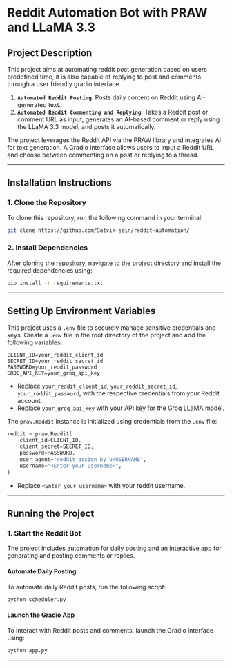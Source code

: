 # Reddit Automation Bot with PRAW and LLaMA 3.3

## Project Description
This project aims at automating reddit post generation based on users predefined time, it is also capable of replying to post and comments through a user friendly gradio interface.

1. **`Automated Reddit Posting`**: Posts daily content on Reddit using AI-generated text.
2. **`Automated Reddit Commenting and Replying`**: Takes a Reddit post or comment URL as input, generates an AI-based comment or reply using the LLaMA 3.3 model, and posts it automatically.

The project leverages the Reddit API via the PRAW library and integrates AI for text generation. A Gradio interface allows users to input a Reddit URL and choose between commenting on a post or replying to a thread.

---

## Installation Instructions

### 1. Clone the Repository
To clone this repository, run the following command in your terminal:
```bash
git clone https://github.com/Satvik-jain/reddit-automation/
```

### 2. Install Dependencies
After cloning the repository, navigate to the project directory and install the required dependencies using:
```bash
pip install -r requirements.txt
```

---

## Setting Up Environment Variables
This project uses a `.env` file to securely manage sensitive credentials and keys. Create a `.env` file in the root directory of the project and add the following variables:

```env
CLIENT_ID=your_reddit_client_id
SECRET_ID=your_reddit_secret_id
PASSWORD=your_reddit_password
GROQ_API_KEY=your_groq_api_key
```

- Replace `your_reddit_client_id`, `your_reddit_secret_id`, `your_reddit_password`, with the respective credentials from your Reddit account.
- Replace `your_groq_api_key` with your API key for the Groq LLaMA model.

The `praw.Reddit` instance is initialized using credentials from the `.env` file:
```python
reddit = praw.Reddit(
    client_id=CLIENT_ID,
    client_secret=SECRET_ID,
    password=PASSWORD,
    user_agent="reddit_assign by u/USERNAME",
    username="<Enter your username>",
)
```

- Replace `<Enter your username>` with your reddit username.

---

## Running the Project

### 1. Start the Reddit Bot
The project includes automation for daily posting and an interactive app for generating and posting comments or replies.

#### Automate Daily Posting
To automate daily Reddit posts, run the following script:
```bash
python scheduler.py
```

#### Launch the Gradio App
To interact with Reddit posts and comments, launch the Gradio interface using:
```bash
python app.py
```

---

